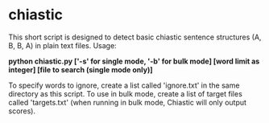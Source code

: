 chiastic
========

This short script is designed to detect basic chiastic sentence structures (A, B, B, A) in plain text files. Usage:

<b>python chiastic.py ['-s' for single mode, '-b' for bulk mode] [word limit as integer] [file to search (single mode only)]</b>

To specify words to ignore, create a list called 'ignore.txt' in the same directory as this script. To use in bulk mode, create a list of target files called 'targets.txt' (when running in bulk mode, Chiastic will only output scores).
